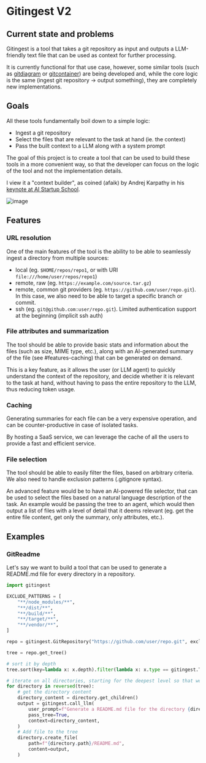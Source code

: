 # Gitingest V2

## Current state and problems

Gitingest is a tool that takes a git repository as input and outputs a LLM-friendly text file that can be used as context for further processing.

It is currently functional for that use case, however, some similar tools (such as [gitdiagram](https://gitdiagram.com/) or [gitcontainer](https://gitcontainer.com/)) are being developed and, while the core logic is the same (ingest git repository -> output something), they are completely new implementations.

## Goals

All these tools fundamentally boil down to a simple logic:

- Ingest a git repository
- Select the files that are relevant to the task at hand (ie. the context)
- Pass the built context to a LLM along with a system prompt

The goal of this project is to create a tool that can be used to build these tools in a more convenient way, so that the developer can focus on the logic of the tool and not the implementation details.

I view it a "context builder", as coined (afaik) by Andrej Karpathy in his [keynote at AI Startup School](https://x.com/ycombinator/status/1935496106957488566).

![image](https://github.com/user-attachments/assets/595e8486-93c4-4685-8357-70ec2cae89c0)

## Features

### URL resolution

One of the main features of the tool is the ability to be able to seamlessly ingest a directory from multiple sources:

- local (eg. `$HOME/repos/repo1`, or with URI `file:///home/user/repos/repo1`)
- remote, raw (eg. `https://example.com/source.tar.gz`)
- remote, common git providers (eg. `https://github.com/user/repo.git`). In this case, we also need to be able to target a specific branch or commit.
- ssh (eg. `git@github.com:user/repo.git`). Limited authentication support at the beginning (implicit ssh auth)

### File attributes and summarization

The tool should be able to provide basic stats and information about the files (such as size, MIME type, etc.), along with an AI-generated summary of the file (see #features-caching) that can be generated on demand.

This is a key feature, as it allows the user (or LLM agent) to quickly understand the context of the repository, and decide whether it is relevant to the task at hand, without having to pass the entire repository to the LLM, thus reducing token usage.

### Caching

Generating summaries for each file can be a very expensive operation, and can be counter-productive in case of isolated tasks.

By hosting a SaaS service, we can leverage the cache of all the users to provide a fast and efficient service.

### File selection

The tool should be able to easily filter the files, based on arbitrary criteria. We also need to handle exclusion patterns (.gitignore syntax).

An advanced feature would be to have an AI-powered file selector, that can be used to select the files based on a natural language description of the task. An example would be passing the tree to an agent, which would then output a list of files with a level of detail that it deems relevant (eg. get the entire file content, get only the summary, only attributes, etc.).

## Examples

### GitReadme

Let's say we want to build a tool that can be used to generate a README.md file for every directory in a repository.

```python
import gitingest

EXCLUDE_PATTERNS = [
    "**/node_modules/**",
    "**/dist/**",
    "**/build/**",
    "**/target/**",
    "**/vendor/**",
]

repo = gitingest.GitRepository("https://github.com/user/repo.git", exclude_patterns=EXCLUDE_PATTERNS, use_repo_gitignore=True)

tree = repo.get_tree()

# sort it by depth
tree.sort(key=lambda x: x.depth).filter(lambda x: x.type == gitingest.TreeType.DIRECTORY)

# iterate on all directories, starting for the deepest level so that we can use it in parent directories
for directory in reversed(tree):
    # get the directory content
    directory_content = directory.get_children()
    output = gitingest.call_llm(
        user_prompt=f"Generate a README.md file for the directory {directory.path}",
        pass_tree=True,
        context=directory_content,
    )
    # Add file to the tree
    directory.create_file(
        path=f"{directory.path}/README.md",
        content=output,
    )

```

